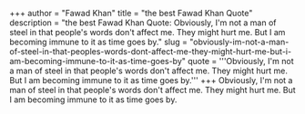 +++
author = "Fawad Khan"
title = "the best Fawad Khan Quote"
description = "the best Fawad Khan Quote: Obviously, I'm not a man of steel in that people's words don't affect me. They might hurt me. But I am becoming immune to it as time goes by."
slug = "obviously-im-not-a-man-of-steel-in-that-peoples-words-dont-affect-me-they-might-hurt-me-but-i-am-becoming-immune-to-it-as-time-goes-by"
quote = '''Obviously, I'm not a man of steel in that people's words don't affect me. They might hurt me. But I am becoming immune to it as time goes by.'''
+++
Obviously, I'm not a man of steel in that people's words don't affect me. They might hurt me. But I am becoming immune to it as time goes by.
